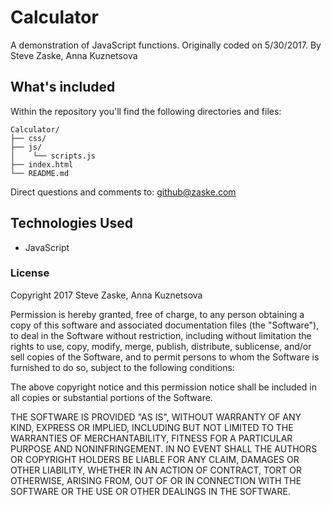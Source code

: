 # Calculator
A demonstration of JavaScript functions.  Originally coded on 5/30/2017.  By Steve Zaske, Anna Kuznetsova

## What's included
Within the repository you'll find the following directories and files:

```
Calculator/
├── css/
├── js/
│    └── scripts.js
├── index.html
└── README.md
```

Direct questions and comments to: [github@zaske.com](mailto:github@zaske.com)

## Technologies Used
* JavaScript

### License
Copyright 2017 Steve Zaske, Anna Kuznetsova

Permission is hereby granted, free of charge, to any person obtaining a copy of this software and associated documentation files (the "Software"), to deal in the Software without restriction, including without limitation the rights to use, copy, modify, merge, publish, distribute, sublicense, and/or sell copies of the Software, and to permit persons to whom the Software is furnished to do so, subject to the following conditions:

The above copyright notice and this permission notice shall be included in all copies or substantial portions of the Software.

THE SOFTWARE IS PROVIDED "AS IS", WITHOUT WARRANTY OF ANY KIND, EXPRESS OR IMPLIED, INCLUDING BUT NOT LIMITED TO THE WARRANTIES OF MERCHANTABILITY, FITNESS FOR A PARTICULAR PURPOSE AND NONINFRINGEMENT. IN NO EVENT SHALL THE AUTHORS OR COPYRIGHT HOLDERS BE LIABLE FOR ANY CLAIM, DAMAGES OR OTHER LIABILITY, WHETHER IN AN ACTION OF CONTRACT, TORT OR OTHERWISE, ARISING FROM, OUT OF OR IN CONNECTION WITH THE SOFTWARE OR THE USE OR OTHER DEALINGS IN THE SOFTWARE.
